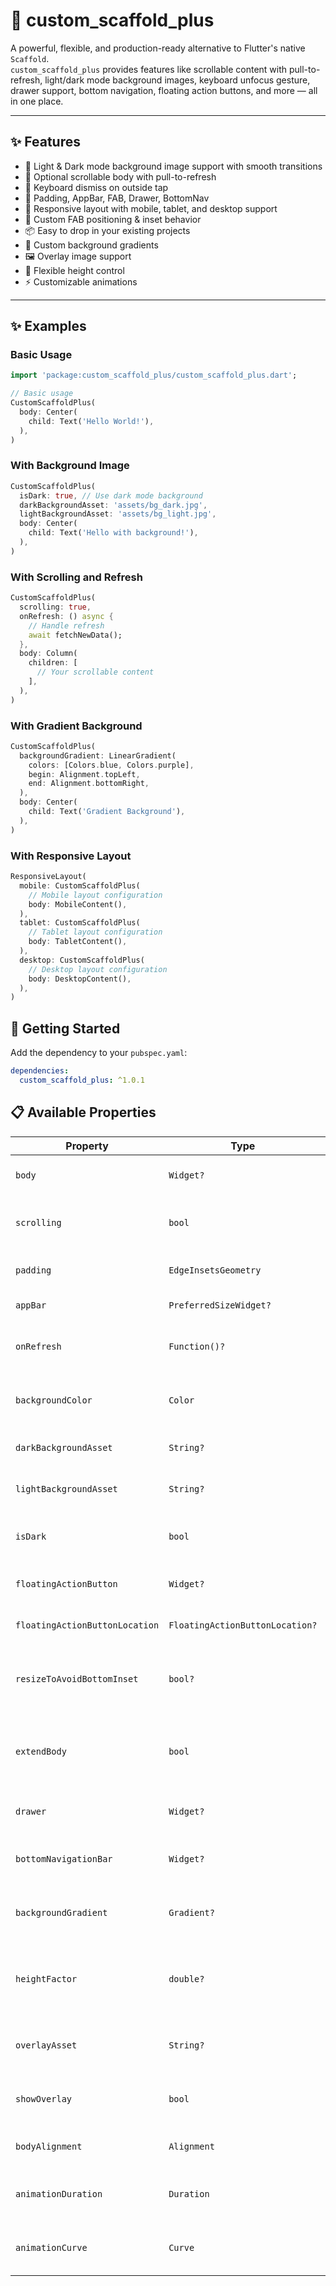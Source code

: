 # 🧱 custom_scaffold_plus

A powerful, flexible, and production-ready alternative to Flutter's native `Scaffold`.  
`custom_scaffold_plus` provides features like scrollable content with pull-to-refresh, light/dark mode background images, keyboard unfocus gesture, drawer support, bottom navigation, floating action buttons, and more — all in one place.

---

## ✨ Features

- 🎨 Light & Dark mode background image support with smooth transitions
- 🔄 Optional scrollable body with pull-to-refresh
- 🎯 Keyboard dismiss on outside tap
- 🧭 Padding, AppBar, FAB, Drawer, BottomNav
- 📱 Responsive layout with mobile, tablet, and desktop support
- 🔧 Custom FAB positioning & inset behavior
- 📦 Easy to drop in your existing projects
- 🌈 Custom background gradients
- 🖼️ Overlay image support
- 📐 Flexible height control
- ⚡ Customizable animations

---

## ✨ Examples

### Basic Usage

```dart
import 'package:custom_scaffold_plus/custom_scaffold_plus.dart';

// Basic usage
CustomScaffoldPlus(
  body: Center(
    child: Text('Hello World!'),
  ),
)
```

### With Background Image

```dart
CustomScaffoldPlus(
  isDark: true, // Use dark mode background
  darkBackgroundAsset: 'assets/bg_dark.jpg',
  lightBackgroundAsset: 'assets/bg_light.jpg',
  body: Center(
    child: Text('Hello with background!'),
  ),
)
```

### With Scrolling and Refresh

```dart
CustomScaffoldPlus(
  scrolling: true,
  onRefresh: () async {
    // Handle refresh
    await fetchNewData();
  },
  body: Column(
    children: [
      // Your scrollable content
    ],
  ),
)
```

### With Gradient Background

```dart
CustomScaffoldPlus(
  backgroundGradient: LinearGradient(
    colors: [Colors.blue, Colors.purple],
    begin: Alignment.topLeft,
    end: Alignment.bottomRight,
  ),
  body: Center(
    child: Text('Gradient Background'),
  ),
)
```

### With Responsive Layout

```dart
ResponsiveLayout(
  mobile: CustomScaffoldPlus(
    // Mobile layout configuration
    body: MobileContent(),
  ),
  tablet: CustomScaffoldPlus(
    // Tablet layout configuration
    body: TabletContent(),
  ),
  desktop: CustomScaffoldPlus(
    // Desktop layout configuration
    body: DesktopContent(),
  ),
)
```

## 🚀 Getting Started

Add the dependency to your `pubspec.yaml`:

```yaml
dependencies:
  custom_scaffold_plus: ^1.0.1
```

## 📋 Available Properties

| Property | Type | Description |
|----------|------|-------------|
| `body` | `Widget?` | The main content of the scaffold |
| `scrolling` | `bool` | Whether to wrap content in a scroll view |
| `padding` | `EdgeInsetsGeometry` | Padding around the body |
| `appBar` | `PreferredSizeWidget?` | App bar widget |
| `onRefresh` | `Function()?` | Callback for pull-to-refresh gesture |
| `backgroundColor` | `Color` | Background color (used if no image is provided) |
| `darkBackgroundAsset` | `String?` | Background image for dark mode |
| `lightBackgroundAsset` | `String?` | Background image for light mode |
| `isDark` | `bool` | Whether the app is in dark mode |
| `floatingActionButton` | `Widget?` | Floating action button |
| `floatingActionButtonLocation` | `FloatingActionButtonLocation?` | Location of the floating button |
| `resizeToAvoidBottomInset` | `bool?` | Whether to resize when keyboard is open |
| `extendBody` | `bool` | Whether to extend the body behind bottom widgets |
| `drawer` | `Widget?` | Optional drawer widget |
| `bottomNavigationBar` | `Widget?` | Optional bottom navigation widget |
| `backgroundGradient` | `Gradient?` | Optional gradient for the background |
| `heightFactor` | `double?` | Optional height factor to control the body height (0.0 to 1.0) |
| `overlayAsset` | `String?` | Optional overlay image asset path |
| `showOverlay` | `bool` | Whether to show the overlay image |
| `bodyAlignment` | `Alignment` | Alignment of the body content |
| `animationDuration` | `Duration` | Duration for theme change animations |
| `animationCurve` | `Curve` | Curve for theme change animations |
